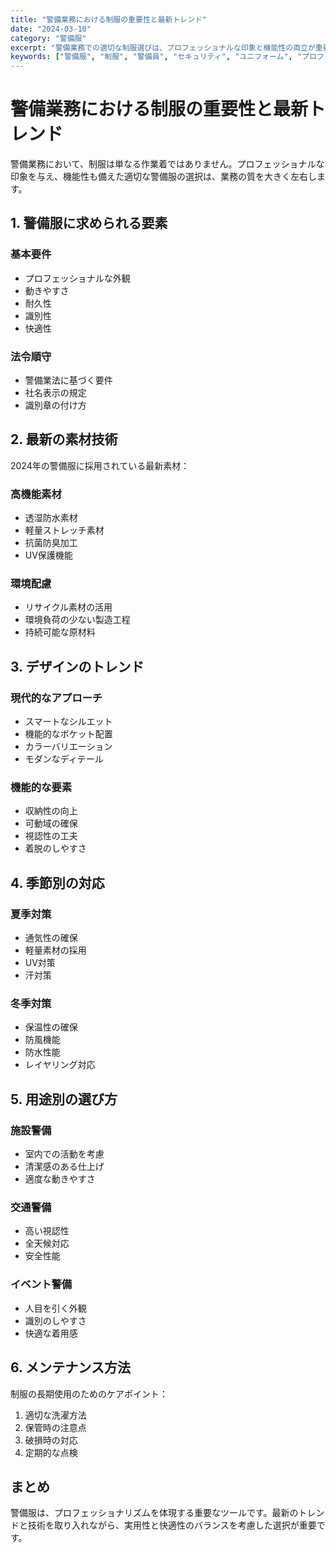 ```yaml
---
title: "警備業務における制服の重要性と最新トレンド"
date: "2024-03-10"
category: "警備服"
excerpt: "警備業務での適切な制服選びは、プロフェッショナルな印象と機能性の両立が重要です。最新の素材技術や快適性を考慮した警備服の選び方を解説します。"
keywords: ["警備服", "制服", "警備員", "セキュリティ", "ユニフォーム", "プロフェッショナル", "機能性"]
---
```


# 警備業務における制服の重要性と最新トレンド

警備業務において、制服は単なる作業着ではありません。プロフェッショナルな印象を与え、機能性も備えた適切な警備服の選択は、業務の質を大きく左右します。

## 1. 警備服に求められる要素

### 基本要件
- プロフェッショナルな外観
- 動きやすさ
- 耐久性
- 識別性
- 快適性

### 法令順守
- 警備業法に基づく要件
- 社名表示の規定
- 識別章の付け方

## 2. 最新の素材技術

2024年の警備服に採用されている最新素材：

### 高機能素材
- 透湿防水素材
- 軽量ストレッチ素材
- 抗菌防臭加工
- UV保護機能

### 環境配慮
- リサイクル素材の活用
- 環境負荷の少ない製造工程
- 持続可能な原材料

## 3. デザインのトレンド

### 現代的なアプローチ
- スマートなシルエット
- 機能的なポケット配置
- カラーバリエーション
- モダンなディテール

### 機能的な要素
- 収納性の向上
- 可動域の確保
- 視認性の工夫
- 着脱のしやすさ

## 4. 季節別の対応

### 夏季対策
- 通気性の確保
- 軽量素材の採用
- UV対策
- 汗対策

### 冬季対策
- 保温性の確保
- 防風機能
- 防水性能
- レイヤリング対応

## 5. 用途別の選び方

### 施設警備
- 室内での活動を考慮
- 清潔感のある仕上げ
- 適度な動きやすさ

### 交通警備
- 高い視認性
- 全天候対応
- 安全性能

### イベント警備
- 人目を引く外観
- 識別のしやすさ
- 快適な着用感

## 6. メンテナンス方法

制服の長期使用のためのケアポイント：

1. 適切な洗濯方法
2. 保管時の注意点
3. 破損時の対応
4. 定期的な点検

## まとめ

警備服は、プロフェッショナリズムを体現する重要なツールです。最新のトレンドと技術を取り入れながら、実用性と快適性のバランスを考慮した選択が重要です。